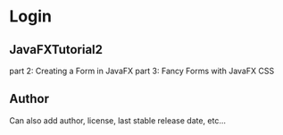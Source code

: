 # Login

## JavaFXTutorial2
part 2: Creating a Form in JavaFX 
part 3: Fancy Forms with JavaFX CSS

## Author
Can also add author, license, last stable release date, etc...
